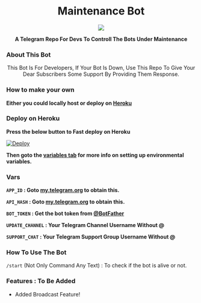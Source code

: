 <h1 align="center">Maintenance Bot</h1>
<p align="center">
  <a

<p align="center">
  <img src="https://telegra.ph/file/60fdc9e6682702bf4b471.jpg">
</p>
</a>
  <p align="center">
    <b>A Telegram Repo For Devs To Controll The Bots Under Maintenance</b>
    <br />

### About This Bot

<p align='center'>
    This Bot Is For Developers, If Your Bot Is Down, Use This Repo To Give Your Dear Subscribers Some Support By Providing Them Response.
</p>

### How to make your own

**Either you could locally host or deploy on [Heroku](https://heroku.com)**

### Deploy on Heroku

**Press the below button to Fast deploy on Heroku**

[![Deploy](https://www.herokucdn.com/deploy/button.svg)](https://heroku.com/deploy?template=https://github.com/vivek-tp/Maintenance-Bot)

**Then goto the <a href="#vars">variables tab</a> for more info on setting up environmental variables.**


### Vars

**`APP_ID` : Goto [my.telegram.org](https://my.telegram.org) to obtain this.**

**`API_HASH` : Goto [my.telegram.org](https://my.telegram.org) to obtain this.**

**`BOT_TOKEN` : Get the bot token from [@BotFather](https://telegram.dog/BotFather)**

**`UPDATE_CHANNEL` : Your Telegram Channel Username Without @**

**`SUPPORT_CHAT` : Your Telegram Support Group Username Without @**


### How To Use The Bot

`/start` (Not Only Command Any Text) : To check if the bot is alive or not.

### Features : To Be Added

- Added Broadcast Feature!
